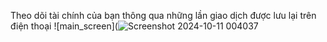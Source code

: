 Theo dõi tài chính của bạn thông qua những lần giao dịch được lưu lại trên điện thoại
![main_screen](![Screenshot 2024-10-11 004037](https://github.com/user-attachments/assets/506821b8-a238-434b-b535-c241c5a2d4b0)
